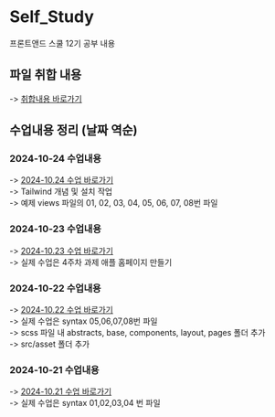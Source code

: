 # Self_Study

프론트앤드 스쿨 12기 공부 내용

## 파일 취합 내용

-> [취합내용 바로가기](./sum/study_total.md) <br>

## 수업내용 정리 (날짜 역순)

### 2024-10-24 수업내용

-> [2024-10.24 수업 바로가기](./study/20241024.md)<br>
-> Tailwind 개념 및 설치 작업 <br>
-> 예제 views 파일의 01, 02, 03, 04, 05, 06, 07, 08번 파일

### 2024-10-23 수업내용

-> [2024-10.23 수업 바로가기](./study/20241023.md)<br>
-> 실제 수업은 4주차 과제 애플 홈페이지 만들기 <br>

### 2024-10-22 수업내용

-> [2024-10.22 수업 바로가기](./study/20241022.md)<br>
-> 실제 수업은 syntax 05,06,07,08번 파일<br>
-> scss 파일 내 abstracts, base, components, layout, pages 폴더 추가<br>
-> src/asset 폴더 추가<br>

### 2024-10-21 수업내용

-> [2024-10.21 수업 바로가기](./study/20241021.md)<br>
-> 실제 수업은 syntax 01,02,03,04 번 파일
